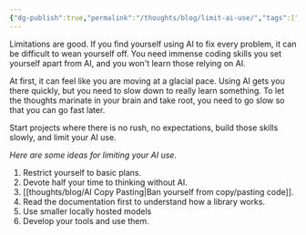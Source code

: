 ```yaml
---
{"dg-publish":true,"permalink":"/thoughts/blog/limit-ai-use/","tags":["blogged","refactored","ai"],"created":"2025-08-26T19:43:40.061+01:00","updated":"2025-08-30T09:13:05.494+01:00"}
---
```


Limitations are good. If you find yourself using AI to fix every problem, it can be difficult to wean yourself off. You need immense coding skills you set yourself apart from AI, and you won't learn those relying on AI.

At first, it can feel like you are moving at a glacial pace. Using AI gets you there quickly, but you need to slow down to really learn something. To let the thoughts marinate in your brain and take root, you need to go slow so that you can go fast later.

Start projects where there is no rush, no expectations, build those skills slowly, and limit your AI use.

*Here are some ideas for limiting your AI use.*
1. Restrict yourself to basic plans.
2. Devote half your time to thinking without AI.
3. [[thoughts/blog/AI Copy Pasting\|Ban yourself from copy/pasting code]].
4. Read the documentation first to understand how a library works.
5. Use smaller locally hosted models
6. Develop your tools and use them.